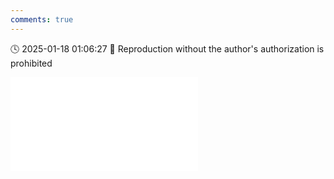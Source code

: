 ```yaml
---
comments: true
---
```


🕓 2025-01-18 01:06:27 🚫 Reproduction without the author's authorization is prohibited

<div class="video-container">
<iframe src="//player.bilibili.com/player.html?isOutside=true&aid=113844751962190&bvid=BV1mUcfeMEs8&cid=27927512904&p=1&high_quality=1" scrolling="no" border="0" frameborder="no" framespacing="0" allowfullscreen="true"></iframe>
</div>
